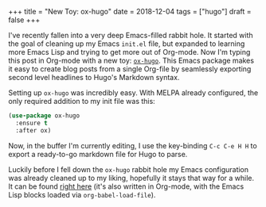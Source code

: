 +++
title = "New Toy: ox-hugo"
date = 2018-12-04
tags = ["hugo"]
draft = false
+++

I've recently fallen into a very deep Emacs-filled rabbit hole. It
started with the goal of cleaning up my Emacs `init.el` file, but
expanded to learning more Emacs Lisp and trying to get more out of
Org-mode. Now I'm typing this post in Org-mode with a new toy:
[`ox-hugo`](https://ox-hugo.scripter.co/). This Emacs package makes it easy to create blog posts
from a single Org-file by seamlessly exporting second level
headlines to Hugo's Markdown syntax.

Setting up `ox-hugo` was incredibly easy. With MELPA already
configured, the only required addition to my init file was this:

```lisp
(use-package ox-hugo
  :ensure t
  :after ox)
```

Now, in the buffer I'm currently editing, I use the key-binding
`C-c C-e H H` to export a ready-to-go markdown file for Hugo to
parse.

Luckily before I fell down the `ox-hugo` rabbit hole my Emacs
configuration was already cleaned up to my liking, hopefully it
stays that way for a while. It can be found [right here](https://github.com/douglasdavis/dot-emacs) (it's also
written in Org-mode, with the Emacs Lisp blocks loaded via
`org-babel-load-file`).
